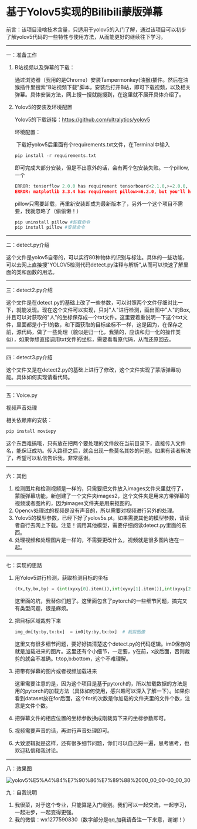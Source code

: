 # 基于Yolov5实现的Bilibili蒙版弹幕

前言：该项目没啥技术含量，只适用于yolov5的入门了解，通过该项目可以初步了解yolov5代码的一些特性与使用方法，从而能更好的继续往下学习。

------

一：准备工作

1. B站视频以及弹幕的下载：

   通过浏览器（我用的是Chrome）安装Tampermonkey(油猴)插件。然后在油猴插件里搜索"B站视频下载"脚本，安装后打开B站，即可下载视频，以及相关弹幕。具体安装方法，网上搜一搜就能搜到，在这里就不展开具体介绍了。

2. Yolov5的安装及环境配置

   Yolov5的下载链接：https://github.com/ultralytics/yolov5

   环境配置：

   ​	下载好yolov5后里面有个requirements.txt文件，在Terminal中输入

   ```python
   pip install -r requirements.txt
   ```

   即可完成大部分安装，但是不出意外的话，会有两个包安装失败。一个pillow,一个

   ```python
   ERROR: tensorflow 2.0.0 has requirement tensorboard<2.1.0,>=2.0.0, but you'll have tensorboard 2.4.1 which is incompatible.
   ERROR: matplotlib 3.3.4 has requirement pillow>=6.2.0, but you'll have pillow 6.1.0 which is incompatible.
   ```

   pillow只需要卸载，再重新安装即成为最新版本了，另外一个这个项目不需要，我就忽略了（偷偷懒！）

   ```python
   pip uninstall pillow #卸载命令
   pip install pillow #安装命令
   ```

------

二：detect.py介绍

这个文件是yolov5自带的，可以实行80种物体的识别与标注。具体的一些功能，可以去网上直接搜"YOLOV5检测代码detect.py注释与解析",从而可以快速了解里面的类和函数的用法。

------

三：detect2.py介绍

这个文件是在detect.py的基础上改了一些参数，可以对照两个文件仔细对比一下，就能发现。现在这个文件可以实现，只对"人"进行检测，画出图中"人"的Box,并且可以对获取的"人"的坐标保存成一个txt文件。这里要着重说明一下这个txt文件，里面都是小于1的数，和下面获取的目标坐标不一样，这是因为，在保存之前，源代码，做了一些处理（貌似是归一化，我猜的，应该和归一化的操作类似），如果你想直接调用txt文件的坐标，需要看看原代码，从而还原回去。

------

四：detect3.py介绍

这个文件又是在detect2.py的基础上进行了修改，这个文件实现了蒙版弹幕功能。具体如何实现请看代码。

------

五：Voice.py

视频声音处理

相关依赖库的安装：

```python
pip install moviepy
```

这个东西难搞哦，只有放在把两个要处理的文件放在当前目录下，直接传入文件名，能保证成功。传入路径之后，就会出现一些莫名其妙的问题。如果有读者解决了，希望可以私信告诉我，非常感谢。

------

六：其他

1. 检测图片和检测视频是一样的，只需要把文件放入images文件夹里就行了，蒙版弹幕功能，新创建了一个文件夹images2，这个文件夹是用来方带弹幕的视频或者图片的，因为images文件夹是用来抠图的。
2. Opencv处理过的视频是没有声音的，所以需要对视频进行另外的处理。
3. Yolov5的模型参数，已经下好了yolov5s.pt，如果需要其他的模型参数，请读者自行去网上下载。注意！调用其他模型，需要仔细阅读detect.py里面的东西。
4. 处理视频和处理图片是一样的，不需要更改什么，视频就是很多图片连在一起。

------

七：实现的思路

1. 用Yolov5进行检测，获取检测目标的坐标

   ```python
   (tx,ty,bx,by) = (int(xyxy[0].item()),int(xyxy[1].item()),int(xyxy[2].item()),int(xyxy[3].item()))
   ```

   这里面的坑，我替你们趟了。这里面包含了pytorch的一些细节问题，搞完又有类型问题，很是麻烦。

2. 把目标区域裁剪下来

   ```python
   img_dm[ty:by,tx:bx]  = im0[ty:by,tx:bx]  # 裁剪图像
   ```

   这里又有很多细节问题，要好好搞清楚这个detect.py的代码逻辑。im0保存的就是加载进来的图片。这里还有个小细节，一定要，y在前，x放后面，否则裁剪的就会不准确。t:top,b:bottom，这个不难理解。

3. 把带有弹幕的图片或者视频加载进来

   这里需要注意的是，因为这个项目是基于pytorch的，所以加载数据的方法是用的pytorch的加载方法（具体如何使用，感兴趣可以深入了解一下）。如果你看到dataset放在for后面，这个for的次数是你加载的文件夹里的文件个数，注意是文件个数。

4. 把弹幕文件的相应位置的坐标参数换成刚裁剪下来的坐标参数即可。

5. 视频需要声音的话，再进行声音处理即可。

6. 大致逻辑就是这样，还有很多细节问题，你们可以自己捋一遍，思考思考，也欢迎私信和我讨论。

------

八：效果图

 ![yolov5%E5%A4%84%E7%90%86%E7%89%88%2000_00_00-00_00_30](https://github.com/Learninglogs/yolov5/blob/master/%E5%9B%BE%E5%BA%93/yolov5%E5%A4%84%E7%90%86%E7%89%88%2000_00_00-00_00_30.gif)

九：自我说明

1. 我很菜，对于这个专业，只能算是入门级别。我们可以一起交流，一起学习，一起进步，一起变得更强。
2. 我的微信：wx1277590830（数字部分是qq,加我请备注一下来意，谢谢！）

